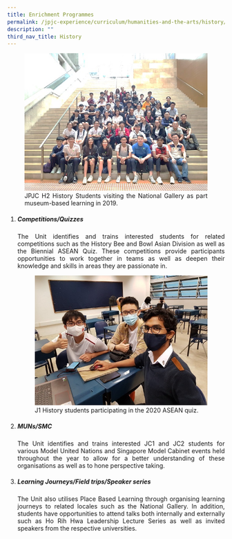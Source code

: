 ```yaml
---
title: Enrichment Programmes
permalink: /jpjc-experience/curriculum/humanities-and-the-arts/history/enrichment-programmes/
description: ""
third_nav_title: History
---
```

<div align=justify>
<figure>
<img src="/images/history%20enrichment.jpg">
<figcaption>JPJC H2 History Students visiting the National Gallery as part museum-based learning in 2019.</figcaption></figure>

<ol>
	<li><h5><strong>Competitions/Quizzes</strong></h5></li>
The Unit identifies and trains interested students for related competitions such as the History Bee and Bowl Asian Division as well as the Biennial ASEAN Quiz. These competitions provide participants opportunities to work together in teams as well as deepen their knowledge and skills in areas they are passionate in.
	
<figure>
<img src="/images/history%20enrichment%202.jpg">
<figcaption>J1 History students participating in the 2020 ASEAN quiz.</figcaption></figure>
	<li><h5><strong>MUNs/SMC</strong></h5></li>

The Unit identifies and trains interested JC1 and JC2 students for various Model United Nations and Singapore Model Cabinet events held throughout the year to allow for a better understanding of these organisations as well as to hone perspective taking.

<li><h5><strong>Learning Journeys/Field trips/Speaker series</strong></h5></li>

The Unit also utilises Place Based Learning through organising learning journeys to related locales such as the National Gallery. In addition, students have opportunities to attend talks both internally and externally such as Ho Rih Hwa Leadership Lecture Series as well as invited speakers from the respective universities.